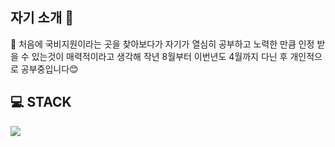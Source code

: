 ## 자기 소개 💬

📌 처음에 국비지원이라는 곳을 찾아보다가 자기가 열심히 공부하고 노력한 만큼 인정 받을 수 있는것이 매력적이라고 생각해 작년 8월부터 이번년도 4월까지 다닌 후 개인적으로 공부중입니다😊

## 💻 STACK 
![](https://img.shields.io/badge/SpringBoot-#6DB33F?style=flat-square&logo=SpringBoot&logoColor=black)
